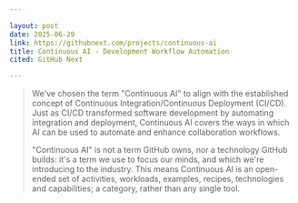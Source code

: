 ```yaml
---

layout: post
date: 2025-06-29
link: https://githubnext.com/projects/continuous-ai
title: Continuous AI - Development Workflow Automation
cited: GitHub Next

---
```


> We've chosen the term "Continuous AI" to align with the established concept of Continuous Integration/Continuous Deployment (CI/CD). Just as CI/CD transformed software development by automating integration and deployment, Continuous AI covers the ways in which AI can be used to automate and enhance collaboration workflows.
>
> "Continuous AI" is not a term GitHub owns, nor a technology GitHub builds: it's a term we use to focus our minds, and which we're introducing to the industry. This means Continuous AI is an open-ended set of activities, workloads, examples, recipes, technologies and capabilities; a category, rather than any single tool.
